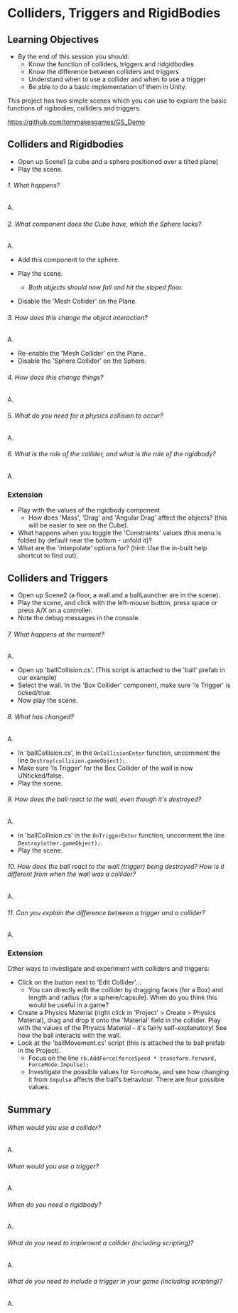 # Colliders, Triggers and RigidBodies

## Learning Objectives

- By the end of this session you should:
  - Know the function of colliders, triggers and ridgidbodies
  - Know the difference between colliders and triggers
  - Understand when to use a collider and when to use a trigger
  - Be able to do a basic implementation of them in Unity.

This project has two simple scenes which you can use to explore the basic functions of rigibodies, colliders and triggers.

https://github.com/tommakesgames/GS_Demo

## Colliders and Rigidbodies

  - Open up Scene1 (a cube and a sphere positioned over a tilted plane)
  - Play the scene.

  ###### 1. What happens?
  A.



  ###### 2. What component does the Cube have, which the Sphere lacks?
  A.



  - Add this component to the sphere.
  - Play the scene.
    - *Both objects should now fall and hit the sloped floor.*

  - Disable the 'Mesh Collider' on the Plane.

  ###### 3. How does this change the object interaction?
  A.



  - Re-enable the 'Mesh Collider' on the Plane.
  - Disable the 'Sphere Collider' on the Sphere.

  ###### 4. How does this change things?
  A.



  ###### 5. What do you need for a physics collision to occur?
  A.



  ###### 6. What is the role of the collider, and what is the role of the rigidbody?
  A.



  ### Extension

  - Play with the values of the rigidbody component
    - How does 'Mass', 'Drag' and 'Angular Drag' affect the objects? (this will be easier to see on the Cube).
  - What happens when you toggle the 'Constraints' values (this menu is folded by default near the bottom - unfold it)?
  - What are the 'Interpolate' options for? (hint: Use the in-built help shortcut to find out).



## Colliders and Triggers

  - Open up Scene2 (a floor, a wall and a ballLauncher are in the scene).
  - Play the scene, and click with the left-mouse button, press space or press A/X on a controller.
  - Note the debug messages in the console.

  ###### 7. What happens at the moment?
  A.



  - Open up 'ballCollision.cs'. (This script is attached to the 'ball' prefab in our example)
  - Select the wall. In the 'Box Collider' component, make sure 'Is Trigger' is ticked/true.
  - Now play the scene.

  ###### 8. What has changed?
  A.



  - In 'ballCollision.cs', in the `OnCollisionEnter` function, uncomment the line `Destroy(collision.gameObject);`.
  - Make sure 'Is Trigger' for the Box Collider of the wall is now UNticked/false.
  - Play the scene.

  ###### 9. How does the ball react to the wall, even though it's destroyed?
  A.



  - In 'ballCollision.cs' in the `OnTriggerEnter` function, uncomment the line `Destroy(other.gameObject);`.
  - Play the scene.

  ###### 10. How does the ball react to the wall (trigger) being destroyed? How is it different from when the wall was a collider?
  A.



  ###### 11. Can you explain the difference between a trigger and a collider?
  A.


### Extension

Other ways to investigate and experiment with colliders and triggers:

- Click on the button next to 'Edit Collider'...
	- You can directly edit the collider by dragging faces (for a Box) and length and radius (for a sphere/capsule). When do you think this would be useful in a game?
- 	Create a Physics Material (right click in 'Project' > Create > Physics Material), drag and drop it onto the 'Material' field in the collider. Play with the values of the Physics Material - it's fairly self-explanatory! See how the ball interacts with the wall.
- Look at the 'ballMovement.cs' script (this is attached the to ball prefab in the Project).
  - Focus on the line `rb.AddForce(forceSpeed * transform.forward, ForceMode.Impulse);`
  - Investigate the possible values for `ForceMode`, and see how changing it from `Impulse` affects the ball's behaviour. There are four possible values.



## Summary

  ###### When would you use a collider?

A.



  ###### When would you use a trigger?
  A.



  ###### When do you need a rigidbody?
  A.



  ###### What do you need to implement a collider (including scripting)?
  A.



  ###### What do you need to include a trigger in your game (including scripting)?
  A.	

